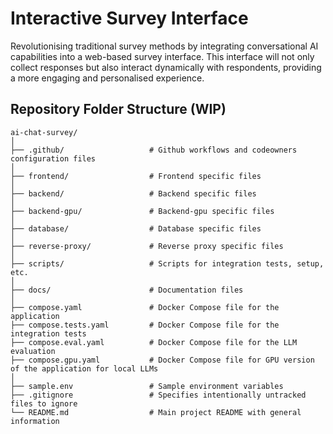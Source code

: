 # Interactive Survey Interface

Revolutionising traditional survey methods by integrating conversational AI capabilities into a web-based survey interface. This interface will not only collect responses but also interact dynamically with respondents, providing a more engaging and personalised experience.

## Repository Folder Structure (WIP)

```shell
ai-chat-survey/
│
├── .github/                   # Github workflows and codeowners configuration files
│
├── frontend/                  # Frontend specific files
│
├── backend/                   # Backend specific files
│
├── backend-gpu/               # Backend-gpu specific files
│
├── database/                  # Database specific files
│
├── reverse-proxy/             # Reverse proxy specific files
│
├── scripts/                   # Scripts for integration tests, setup, etc.
│
├── docs/                      # Documentation files
│
├── compose.yaml               # Docker Compose file for the application
├── compose.tests.yaml         # Docker Compose file for the integration tests
├── compose.eval.yaml          # Docker Compose file for the LLM evaluation
├── compose.gpu.yaml           # Docker Compose file for GPU version of the application for local LLMs
│
├── sample.env                 # Sample environment variables
├── .gitignore                 # Specifies intentionally untracked files to ignore
└── README.md                  # Main project README with general information
```
